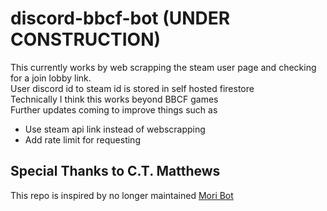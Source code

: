 # discord-bbcf-bot (UNDER CONSTRUCTION)
This currently works by web scrapping the steam user page and checking for a join lobby link.  
User discord id to steam id is stored in self hosted firestore  
Technically I think this works beyond BBCF games  
Further updates coming to improve things such as  
- Use steam api link instead of webscrapping
- Add rate limit for requesting
## Special Thanks to C.T. Matthews
This repo is inspired by no longer maintained [Mori Bot](https://github.com/ctmatthews/sglobbylink-discord.py)

